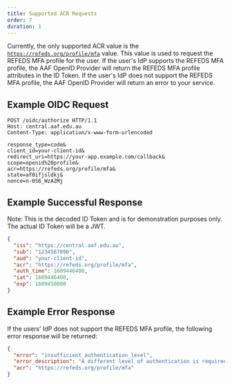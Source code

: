 ```yaml
---
title: Supported ACR Requests
order: 7
duration: 1
---
```


Currently, the only supported ACR value is the [`https://refeds.org/profile/mfa`](https://refeds.org/profile/mfa) value. This value is used to request the REFEDS MFA profile for the user. If the user's IdP supports the REFEDS MFA profile, the AAF OpenID Provider will return the REFEDS MFA profile attributes in the ID Token. If the user's IdP does not support the REFEDS MFA profile, the AAF OpenID Provider will return an error to your service.

## Example OIDC Request

```http
POST /oidc/authorize HTTP/1.1
Host: central.aaf.edu.au
Content-Type: application/x-www-form-urlencoded

response_type=code&
client_id=your-client-id&
redirect_uri=https://your-app.example.com/callback&
scope=openid%20profile&
acr=https://refeds.org/profile/mfa&
state=af0ifjsldkj&
nonce=n-0S6_WzA2Mj
```

## Example Successful Response

<p class="callout-info">Note: This is the decoded ID Token and is for demonstration purposes only. The actual ID Token will be a JWT. </p>

```json
{
  "iss": "https://central.aaf.edu.au",
  "sub": "1234567890",
  "aud": "your-client-id",
  "acr": "https://refeds.org/profile/mfa",
  "auth_time": 1609446400,
  "iat": 1609446400,
  "exp": 1609450000
}
```

## Example Error Response

If the users' IdP does not support the REFEDS MFA profile, the following error response will be returned:

```json
{
  "error": "insufficient_authentication_level",
  "error_description": "A different level of authentication is required",
  "acr": "https://refeds.org/profile/mfa"
}
```